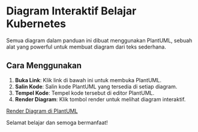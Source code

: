 # Diagram Interaktif Belajar Kubernetes

Semua diagram dalam panduan ini dibuat menggunakan PlantUML, sebuah alat yang powerful untuk membuat diagram dari teks sederhana.

## Cara Menggunakan

1. **Buka Link**: Klik link di bawah ini untuk membuka PlantUML.
2. **Salin Kode**: Salin kode PlantUML yang tersedia di setiap diagram.
3. **Tempel Kode**: Tempel kode tersebut di editor PlantUML.
4. **Render Diagram**: Klik tombol render untuk melihat diagram interaktif.

[Render Diagram di PlantUML](http://www.plantuml.com/plantuml/uml)

Selamat belajar dan semoga bermanfaat!
